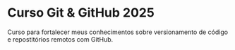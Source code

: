 # Curso Git & GitHub 2025 

Curso para fortalecer meus conhecimentos sobre versionamento de código e repostitórios remotos com GitHub.